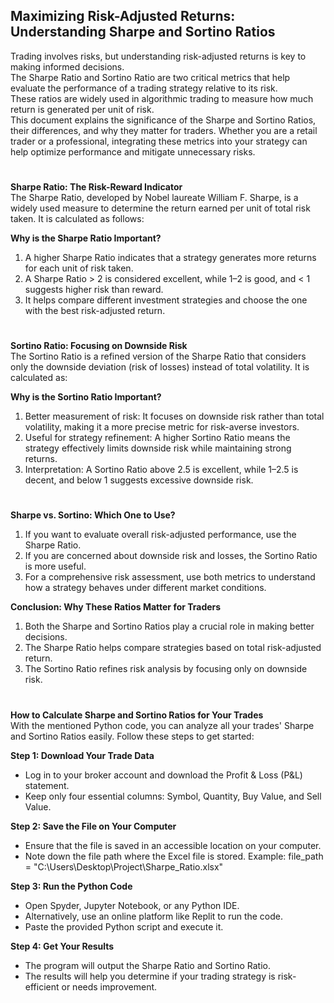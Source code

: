 ## Maximizing Risk-Adjusted Returns: Understanding Sharpe and Sortino Ratios
Trading involves risks, but understanding risk-adjusted returns is key to making informed decisions.<br /> 
The Sharpe Ratio and Sortino Ratio are two critical metrics that help evaluate the performance of a trading strategy relative to its risk.<br />
These ratios are widely used in algorithmic trading to measure how much return is generated per unit of risk.<br />
This document explains the significance of the Sharpe and Sortino Ratios, their differences, and why they matter for traders. Whether you are a retail trader or a professional, integrating these metrics into your strategy can help optimize performance and mitigate unnecessary risks.

#
**Sharpe Ratio: The Risk-Reward Indicator** <br />
The Sharpe Ratio, developed by Nobel laureate William F. Sharpe, is a widely used measure to determine the return earned per unit of total risk taken. It is calculated as follows:<br />

**Why is the Sharpe Ratio Important?** <br />
1. A higher Sharpe Ratio indicates that a strategy generates more returns for each unit of risk taken.<br />
2. A Sharpe Ratio > 2 is considered excellent, while 1–2 is good, and < 1 suggests higher risk than reward.<br />
3. It helps compare different investment strategies and choose the one with the best risk-adjusted return.<br />

#
**Sortino Ratio: Focusing on Downside Risk**  <br />
The Sortino Ratio is a refined version of the Sharpe Ratio that considers only the downside deviation (risk of losses) instead of total volatility. It is calculated as:<br />

**Why is the Sortino Ratio Important?** <br />
1. Better measurement of risk: It focuses on downside risk rather than total volatility, making it a more precise metric for risk-averse investors.<br />
2. Useful for strategy refinement: A higher Sortino Ratio means the strategy effectively limits downside risk while maintaining strong returns.<br />
3. Interpretation: A Sortino Ratio above 2.5 is excellent, while 1–2.5 is decent, and below 1 suggests excessive downside risk.<br />

#
**Sharpe vs. Sortino: Which One to Use?** <br />
1. If you want to evaluate overall risk-adjusted performance, use the Sharpe Ratio.<br />
2. If you are concerned about downside risk and losses, the Sortino Ratio is more useful.<br />
3. For a comprehensive risk assessment, use both metrics to understand how a strategy behaves under different market conditions.<br />

**Conclusion: Why These Ratios Matter for Traders** <br />
1. Both the Sharpe and Sortino Ratios play a crucial role in making better decisions.<br />
2. The Sharpe Ratio helps compare strategies based on total risk-adjusted return.<br />
3. The Sortino Ratio refines risk analysis by focusing only on downside risk.<br />

#


**How to Calculate Sharpe and Sortino Ratios for Your Trades** <br />
With the mentioned Python code, you can analyze all your trades' Sharpe and Sortino Ratios easily. Follow these steps to get started:

**Step 1: Download Your Trade Data** <br />
- Log in to your broker account and download the Profit & Loss (P&L) statement.
- Keep only four essential columns: Symbol, Quantity, Buy Value, and Sell Value.

**Step 2: Save the File on Your Computer** <br />
- Ensure that the file is saved in an accessible location on your computer.
- Note down the file path where the Excel file is stored. Example:
   file_path = "C:\\Users\\Desktop\\Project\\Sharpe_Ratio.xlsx"

**Step 3: Run the Python Code** <br />
- Open Spyder, Jupyter Notebook, or any Python IDE.
- Alternatively, use an online platform like Replit to run the code.
- Paste the provided Python script and execute it.

**Step 4: Get Your Results** <br />
- The program will output the Sharpe Ratio and Sortino Ratio.
- The results will help you determine if your trading strategy is risk-efficient or needs improvement.


